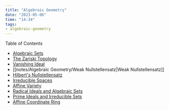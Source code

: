 ```yaml
---
title: "Algebraic Geometry"
date: "2023-05-06"
time: "14:34"
tags:
- algebraic-geometry
---
```

Table of Contents
- [Algebraic Sets](notes/Algebraic%20Geometry/Algebraic%20Sets.md)
- [The Zariski Topology](notes/Algebraic%20Geometry/The%20Zariski%20Topology.md)
- [Vanishing Ideal](notes/Algebraic%20Geometry/Vanishing%20Ideal.md) 
- [[notes/Algebraic Geometry/Weak Nullstellensatz|Weak Nullstellensatz]] 
- [Hilbert's Nullstellensatz](notes/Algebraic%20Geometry/Hilbert's%20Nullstellensatz.md) 
- [Irreducible Spaces](notes/Algebraic%20Geometry/Irreducible%20Spaces.md) 
- [Affine Variety](notes/Algebraic%20Geometry/Affine%20Variety.md)
- [Radical Ideals and Algebraic Sets](notes/Algebraic%20Geometry/Radical%20Ideals%20and%20Algebraic%20Sets.md)
- [Prime Ideals and Irreducible Sets](notes/Algebraic%20Geometry/Prime%20Ideals%20and%20Irreducible%20Sets.md) 
- [Affine Coordinate Ring](notes/Algebraic%20Geometry/Affine%20Coordinate%20Ring.md) 